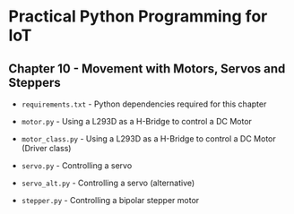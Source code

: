 # Practical Python Programming for IoT

## Chapter 10 - Movement with Motors, Servos and Steppers

* `requirements.txt` - Python dependencies required for this chapter

* `motor.py` - Using a L293D as a H-Bridge to control a DC Motor

* `motor_class.py` - Using a L293D as a H-Bridge to control a DC Motor (Driver class)

* `servo.py` - Controlling a servo

* `servo_alt.py` - Controlling a servo (alternative)

* `stepper.py` - Controlling a bipolar stepper motor
